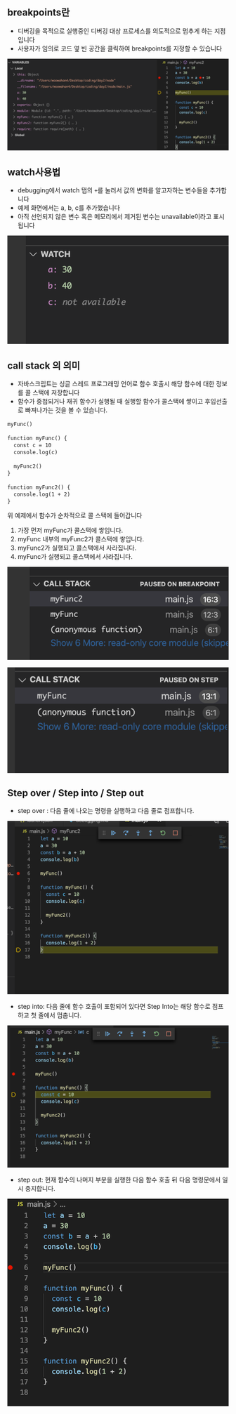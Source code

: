 ## breakpoints란

- 디버깅을 목적으로 실행중인 디버깅 대상 프로세스를 의도적으로 멈추게 하는 지점입니다
- 사용자가 임의로 코드 옆 빈 공간을 클릭하여 breakpoints를 지정할 수 있습니다

![breakpoints](../images/breakpoints.png)

## watch사용법

- debugging에서 watch 탭의 `+`를 눌러서 값의 변화를 알고자하는 변수들을 추가합니다
- 예제 화면에서는 a, b, c를 추가했습니다
- 아직 선언되지 않은 변수 혹은 메모리에서 제거된 변수는 unavailable이라고 표시됩니다

![watch](../images/watch.png)

## call stack 의 의미

- 자바스크립트는 싱글 스레드 프로그래밍 언어로 함수 호출시 해당 함수에 대한 정보를 콜 스택에 저장합니다
- 함수가 중첩되거나 재귀 함수가 실행될 때 실행할 함수가 콜스택에 쌓이고 후입선출로 빠져나가는 것을 볼 수 있습니다.

```
myFunc()

function myFunc() {
  const c = 10
  console.log(c)

  myFunc2()
}

function myFunc2() {
  console.log(1 + 2)
}

```

위 예제에서 함수가 순차적으로 콜 스택에 들어갑니다

1. 가장 먼저 myFunc가 콜스택에 쌓입니다.
2. myFunc 내부의 myFunc2가 콜스택에 쌓입니다.
3. myFunc2가 실행되고 콜스택에서 사라집니다.
4. myFunc가 실행되고 콜스택에서 사라집니다.

![callstack](../images/callstack.png)

![callstack2](../images/callstack2.png)

## Step over / Step into / Step out

- step over : 다음 줄에 나오는 명령을 실행하고 다음 줄로 점프합니다.

![stepover](/images/stepover.png)

- step into: 다음 줄에 함수 호출이 포함되어 있다면 Step Into는 해당 함수로 점프하고 첫 줄에서 멈춥니다.

![stepinto](/images/stepinto.png)

- step out: 현재 함수의 나머지 부분을 실행한 다음 함수 호출 뒤 다음 명령문에서 일시 중지합니다.

![stepout](../images/stepout.png)
